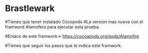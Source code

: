 # Brastlewark

#Tienes que tener instalado Cocopods 
#La version mas nueva con el framword Alamofera para ejecutar esta prueba.


#Enlace de este framwork-> https://cocoapods.org/pods/Alamofire

#Tienes que seguir los pasos que te indica este framwork.
